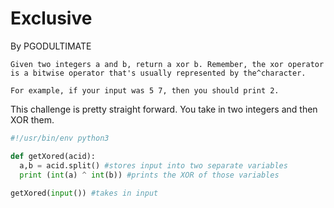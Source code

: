 # Exclusive

By PGODULTIMATE

```
Given two integers a and b, return a xor b. Remember, the xor operator is a bitwise operator that's usually represented by the^character.

For example, if your input was 5 7, then you should print 2.
```

This challenge is pretty straight forward. You take in two integers and then XOR them.

```py
#!/usr/bin/env python3

def getXored(acid):
  a,b = acid.split() #stores input into two separate variables
  print (int(a) ^ int(b)) #prints the XOR of those variables
  
getXored(input()) #takes in input
```



